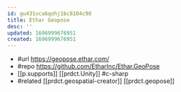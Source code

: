 ```yaml
---
id: gu431vca6qohj1bc8104c98
title: Ethar Geopose
desc: ''
updated: 1696999676951
created: 1696999676951
---
```


- #url https://geopose.ethar.com/
- #repo https://github.com/EtharInc/Ethar.GeoPose
- [[p.supports]] [[prdct.Unity]] #c-sharp
- #related [[prdct.geospatial-creator]] [[prdct.geopose]]